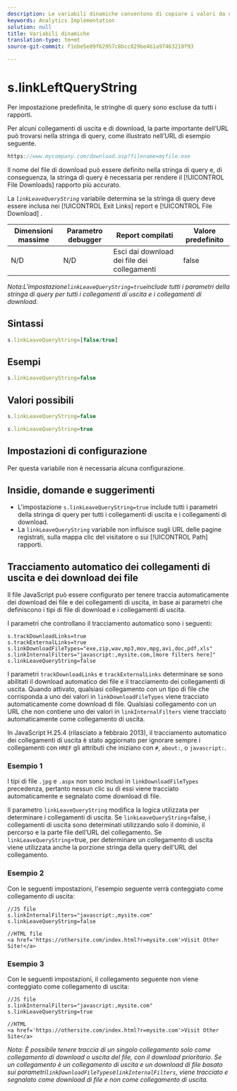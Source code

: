 ```yaml
---
description: Le variabili dinamiche consentono di copiare i valori da una variabile all’altra senza digitare più volte i valori completi nelle richieste di immagini sul sito.
keywords: Analytics Implementation
solution: null
title: Variabili dinamiche
translation-type: tm+mt
source-git-commit: f1ebe5e89f62957c8bcc829be4b1a97463210f93

---
```



# s.linkLeftQueryString

Per impostazione predefinita, le stringhe di query sono escluse da tutti i rapporti.

Per alcuni collegamenti di uscita e di download, la parte importante dell’URL può trovarsi nella stringa di query, come illustrato nell’URL di esempio seguente.

```js
https://www.mycompany.com/download.asp?filename=myfile.exe
```

Il nome del file di download può essere definito nella stringa di query e, di conseguenza, la stringa di query è necessaria per rendere il [!UICONTROL File Downloads] rapporto più accurato.

La *`linkLeaveQueryString`* variabile determina se la stringa di query deve essere inclusa nei [!UICONTROL Exit Links] report e [!UICONTROL File Download] .

| Dimensioni massime | Parametro debugger | Report compilati | Valore predefinito |
|--- |--- |--- |--- |
| N/D | N/D | Esci dai download dei file dei collegamenti | false |

*Nota:L'impostazione`linkLeaveQueryString=true`include tutti i parametri della stringa di query per tutti i collegamenti di uscita e i collegamenti di download.*

## Sintassi

```js
s.linkLeaveQueryString=[false/true]
```

## Esempi

```js
s.linkLeaveQueryString=false
```

## Valori possibili

```js
s.linkLeaveQueryString=false
```

```js
s.linkLeaveQueryString=true
```

## Impostazioni di configurazione

Per questa variabile non è necessaria alcuna configurazione.

## Insidie, domande e suggerimenti

* L'impostazione `s.linkLeaveQueryString=true` include tutti i parametri della stringa di query per tutti i collegamenti di uscita e i collegamenti di download.
* La `linkLeaveQueryString` variabile non influisce sugli URL delle pagine registrati, sulla mappa clic del visitatore o sui [!UICONTROL Path] rapporti.

## Tracciamento automatico dei collegamenti di uscita e dei download dei file

Il file JavaScript può essere configurato per tenere traccia automaticamente dei download dei file e dei collegamenti di uscita, in base ai parametri che definiscono i tipi di file di download e i collegamenti di uscita.

I parametri che controllano il tracciamento automatico sono i seguenti:

```
s.trackDownloadLinks=true 
s.trackExternalLinks=true 
s.linkDownloadFileTypes="exe,zip,wav,mp3,mov,mpg,avi,doc,pdf,xls" 
s.linkInternalFilters="javascript:,mysite.com,[more filters here]" 
s.linkLeaveQueryString=false 
```

I parametri `trackDownloadLinks` e `trackExternalLinks` determinare se sono abilitati il download automatico dei file e il tracciamento dei collegamenti di uscita. Quando attivato, qualsiasi collegamento con un tipo di file che corrisponda a uno dei valori in `linkDownloadFileTypes` viene tracciato automaticamente come download di file. Qualsiasi collegamento con un URL che non contiene uno dei valori in `linkInternalFilters` viene tracciato automaticamente come collegamento di uscita.

In JavaScript H.25.4 (rilasciato a febbraio 2013), il tracciamento automatico dei collegamenti di uscita è stato aggiornato per ignorare sempre i collegamenti con `HREF` gli attributi che iniziano con `#`, `about:`, o `javascript:`.

### Esempio 1

I tipi di file `.jpg` e `.aspx` non sono inclusi in `linkDownloadFileTypes` precedenza, pertanto nessun clic su di essi viene tracciato automaticamente e segnalato come download di file.

Il parametro `linkLeaveQueryString` modifica la logica utilizzata per determinare i collegamenti di uscita. Se `linkLeaveQueryString`=false, i collegamenti di uscita sono determinati utilizzando solo il dominio, il percorso e la parte file dell’URL del collegamento. Se `linkLeaveQueryString`=true, per determinare un collegamento di uscita viene utilizzata anche la porzione stringa della query dell’URL del collegamento.

### Esempio 2

Con le seguenti impostazioni, l'esempio seguente verrà conteggiato come collegamento di uscita:

```
//JS file  
s.linkInternalFilters="javascript:,mysite.com" 
s.linkLeaveQueryString=false 
 
//HTML file 
<a href='https://othersite.com/index.html?r=mysite.com'>Visit Other Site!</a> 
```

### Esempio 3

Con le seguenti impostazioni, il collegamento seguente non viene conteggiato come collegamento di uscita:

```
//JS file  
s.linkInternalFilters="javascript:,mysite.com" 
s.linkLeaveQueryString=true 
 
//HTML  
<a href='https://othersite.com/index.html?r=mysite.com'>Visit Other Site</a> 
```

*Nota: È possibile tenere traccia di un singolo collegamento solo come collegamento di download o uscita del file, con il download prioritario. Se un collegamento è un collegamento di uscita e un download di file basato sui parametri`linkDownloadFileTypes`e`linkInternalFilters`, viene tracciato e segnalato come download di file e non come collegamento di uscita.*